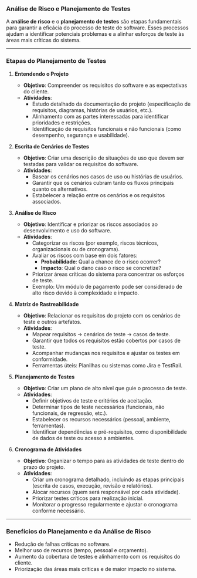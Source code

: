 ### **Análise de Risco e Planejamento de Testes**

A **análise de risco** e o **planejamento de testes** são etapas fundamentais para garantir a eficácia do processo de teste de software. Esses processos ajudam a identificar potenciais problemas e a alinhar esforços de teste às áreas mais críticas do sistema.

---

### **Etapas do Planejamento de Testes**

1. **Entendendo o Projeto**
   - **Objetivo**: Compreender os requisitos do software e as expectativas do cliente.
   - **Atividades**:
     - Estudo detalhado da documentação do projeto (especificação de requisitos, diagramas, histórias de usuários, etc.).
     - Alinhamento com as partes interessadas para identificar prioridades e restrições.
     - Identificação de requisitos funcionais e não funcionais (como desempenho, segurança e usabilidade).

2. **Escrita de Cenários de Testes**
   - **Objetivo**: Criar uma descrição de situações de uso que devem ser testadas para validar os requisitos do software.
   - **Atividades**:
     - Basear os cenários nos casos de uso ou histórias de usuários.
     - Garantir que os cenários cubram tanto os fluxos principais quanto os alternativos.
     - Estabelecer a relação entre os cenários e os requisitos associados.

3. **Análise de Risco**
   - **Objetivo**: Identificar e priorizar os riscos associados ao desenvolvimento e uso do software.
   - **Atividades**:
     - Categorizar os riscos (por exemplo, riscos técnicos, organizacionais ou de cronograma).
     - Avaliar os riscos com base em dois fatores:
       - **Probabilidade**: Qual a chance de o risco ocorrer?
       - **Impacto**: Qual o dano caso o risco se concretize?
     - Priorizar áreas críticas do sistema para concentrar os esforços de teste.
     - Exemplo: Um módulo de pagamento pode ser considerado de alto risco devido à complexidade e impacto.

4. **Matriz de Rastreabilidade**
   - **Objetivo**: Relacionar os requisitos do projeto com os cenários de teste e outros artefatos.
   - **Atividades**:
     - Mapear requisitos → cenários de teste → casos de teste.
     - Garantir que todos os requisitos estão cobertos por casos de teste.
     - Acompanhar mudanças nos requisitos e ajustar os testes em conformidade.
     - Ferramentas úteis: Planilhas ou sistemas como Jira e TestRail.

5. **Planejamento de Testes**
   - **Objetivo**: Criar um plano de alto nível que guie o processo de teste.
   - **Atividades**:
     - Definir objetivos de teste e critérios de aceitação.
     - Determinar tipos de teste necessários (funcionais, não funcionais, de regressão, etc.).
     - Estabelecer os recursos necessários (pessoal, ambiente, ferramentas).
     - Identificar dependências e pré-requisitos, como disponibilidade de dados de teste ou acesso a ambientes.

6. **Cronograma de Atividades**
   - **Objetivo**: Organizar o tempo para as atividades de teste dentro do prazo do projeto.
   - **Atividades**:
     - Criar um cronograma detalhado, incluindo as etapas principais (escrita de casos, execução, revisão e relatórios).
     - Alocar recursos (quem será responsável por cada atividade).
     - Priorizar testes críticos para realização inicial.
     - Monitorar o progresso regularmente e ajustar o cronograma conforme necessário.

---

### **Benefícios do Planejamento e da Análise de Risco**
- Redução de falhas críticas no software.
- Melhor uso de recursos (tempo, pessoal e orçamento).
- Aumento da cobertura de testes e alinhamento com os requisitos do cliente.
- Priorização das áreas mais críticas e de maior impacto no sistema.